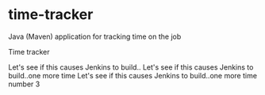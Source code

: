 # time-tracker
Java (Maven) application for tracking time on the job

Time tracker

Let's see if this causes Jenkins to build..
Let's see if this causes Jenkins to build..one more time
Let's see if this causes Jenkins to build..one more time number 3
